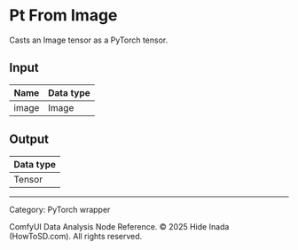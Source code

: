 # Pt From Image
Casts an Image tensor as a PyTorch tensor.

## Input
| Name | Data type |
|---|---|
| image | Image |

## Output
| Data type |
|---|
| Tensor |

<HR>
Category: PyTorch wrapper

ComfyUI Data Analysis Node Reference. © 2025 Hide Inada (HowToSD.com). All rights reserved.
